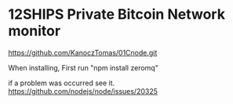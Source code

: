 # 12SHIPS Private Bitcoin Network monitor

https://github.com/KanoczTomas/01Cnode.git

When installing, First run "npm install zeromq"

if a problem was occurred see it.
https://github.com/nodejs/node/issues/20325

